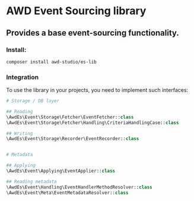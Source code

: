 # AWD Event Sourcing library

## Provides a base event-sourcing functionality.

### Install:
```sh
composer install awd-studio/es-lib
```

### Integration
To use the library in your projects, you need to implement such interfaces:
```php
# Storage / DB layer

## Reading
\AwdEs\Event\Storage\Fetcher\EventFetcher::class
\AwdEs\Event\Storage\Fetcher\Handling\CriteriaHandlingCase::class

## Writing
\AwdEs\Event\Storage\Recorder\EventRecorder::class


# Metadata

## Applying
\AwdEs\Event\Applying\EventApplier::class

## Reading metadata
\AwdEs\Event\Handling\EventHandlerMethodResolver::class
\AwdEs\Event\Meta\EventMetadataResolver::class
```
